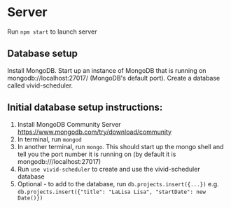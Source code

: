 # Server

Run `npm start` to launch server

## Database setup

Install MongoDB. Start up an instance of MongoDB that is running on mongodb://localhost:27017/ (MongoDB's default port). Create a database called vivid-scheduler.

## Initial database setup instructions:
1. Install MongoDB Community Server https://www.mongodb.com/try/download/community
2. In terminal, run `mongod`
3. In another terminal, run `mongo`. This should start up the mongo shell and tell you the port number it is running on (by default it is mongodb:///localhost:27017)
4. Run `use vivid-scheduler` to create and use the vivid-scheduler database
5. Optional - to add to the database, run `db.projects.insert({...})` e.g. `db.projects.insert({"title": "LaLisa Lisa", "startDate": new Date()})`